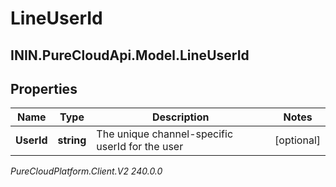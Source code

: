 # LineUserId

## ININ.PureCloudApi.Model.LineUserId

## Properties

|Name | Type | Description | Notes|
|------------ | ------------- | ------------- | -------------|
| **UserId** | **string** | The unique channel-specific userId for the user | [optional] |



_PureCloudPlatform.Client.V2 240.0.0_
